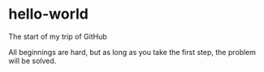 # hello-world
The start of my trip of GitHub

All beginnings are hard, but as long as you take the first step, the problem will be solved.
